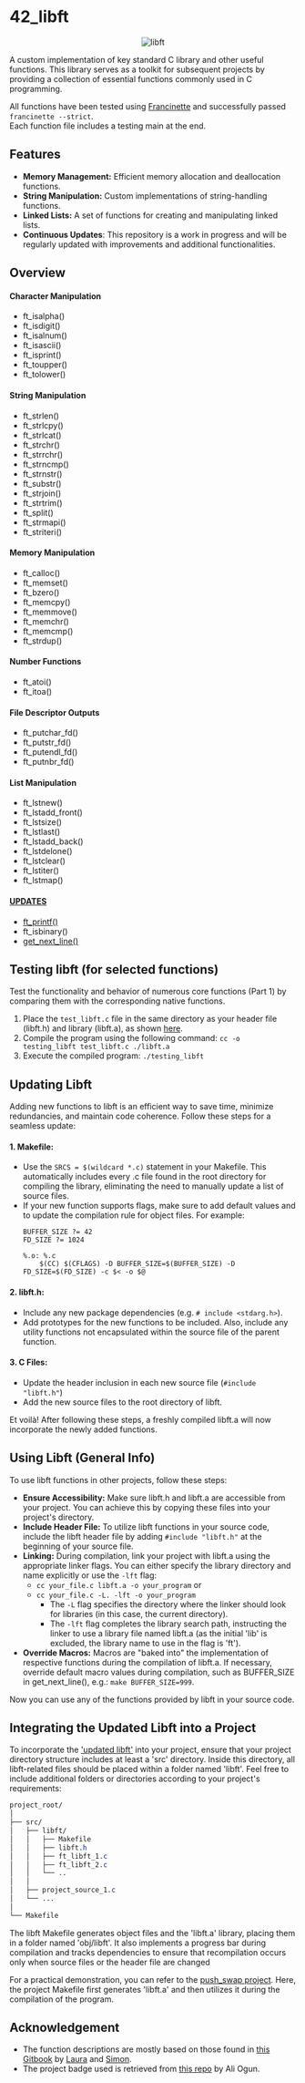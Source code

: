 # 42_libft
<p align="center">
    <img src="https://github.com/alx-sch/42_libft/assets/134595144/bce87494-3c97-4028-ab66-83a48190603d" alt="libft" />
</p>

A custom implementation of key standard C library and other useful functions. This library serves as a toolkit for subsequent projects by providing a collection of essential functions commonly used in C programming.

All functions have been tested using [Francinette](https://github.com/xicodomingues/francinette) and successfully passed `francinette --strict`.  
Each function file includes a testing main at the end.

## Features

- **Memory Management:** Efficient memory allocation and deallocation functions.
- **String Manipulation:** Custom implementations of string-handling functions.
- **Linked Lists:** A set of functions for creating and manipulating linked lists.
- **Continuous Updates**: This repository is a work in progress and will be regularly updated with improvements and additional functionalities.

## Overview

#### **Character Manipulation**
- ft_isalpha()
- ft_isdigit()
- ft_isalnum()
- ft_isascii()
- ft_isprint()
- ft_toupper()
- ft_tolower()

#### **String Manipulation**
- ft_strlen()
- ft_strlcpy()
- ft_strlcat()
- ft_strchr()
- ft_strrchr()
- ft_strncmp()
- ft_strnstr()
- ft_substr()
- ft_strjoin()
- ft_strtrim()
- ft_split()
- ft_strmapi()
- ft_striteri()
  
#### **Memory Manipulation**
- ft_calloc()
- ft_memset()
- ft_bzero()
- ft_memcpy()
- ft_memmove()
- ft_memchr()
- ft_memcmp()
- ft_strdup()
  
#### **Number Functions**
- ft_atoi()
- ft_itoa()

#### **File Descriptor Outputs**
- ft_putchar_fd()
- ft_putstr_fd()
- ft_putendl_fd()
- ft_putnbr_fd()

#### **List Manipulation**
- ft_lstnew()
- ft_lstadd_front()
- ft_lstsize()
- ft_lstlast()
- ft_lstadd_back()
- ft_lstdelone()
- ft_lstclear()
- ft_lstiter()
- ft_lstmap()

#### **[UPDATES](https://github.com/alx-sch/42_libft/tree/main/updated_libft)**
- [ft_printf()](https://github.com/alx-sch/42_printf)
- ft_isbinary()
- [get_next_line()](https://github.com/alx-sch/42_get_next_line)

## Testing libft (for selected functions)

Test the functionality and behavior of numerous core functions (Part 1) by comparing them with the corresponding native functions.

1. Place the `test_libft.c` file in the same directory as your header file (libft.h) and library (libft.a), as shown [here](https://github.com/alx-sch/42_libft/tree/main/testing_libft).
2. Compile the program using the following command: `cc -o testing_libft test_libft.c ./libft.a`
3. Execute the compiled program: `./testing_libft`

## Updating Libft
Adding new functions to libft is an efficient way to save time, minimize redundancies, and maintain code coherence. Follow these steps for a seamless update:  

#### **1. Makefile:** 
- Use the `SRCS = $(wildcard *.c)` statement in your Makefile. This automatically includes every .c file found in the root directory for compiling the library, eliminating the need to manually update a list of source files.
- If your new function supports flags, make sure to add default values and to update the compilation rule for object files. For example: 
    ```
    BUFFER_SIZE ?= 42
    FD_SIZE ?= 1024

    %.o: %.c
	    $(CC) $(CFLAGS) -D BUFFER_SIZE=$(BUFFER_SIZE) -D FD_SIZE=$(FD_SIZE) -c $< -o $@
    ```
#### **2. libft.h:** 
- Include any new package dependencies (e.g. `# include <stdarg.h>`).
- Add prototypes for the new functions to be included. Also, include any utility functions not encapsulated within the source file of the parent function.

#### **3. C Files:**  
- Update the header inclusion in each new source file (`#include "libft.h"`)
- Add the new source files to the root directory of libft.

Et voilà! After following these steps, a freshly compiled libft.a will now incorporate the newly added functions.

## Using Libft (General Info)
To use libft functions in other projects, follow these steps:
- **Ensure Accessibility:** Make sure libft.h and libft.a are accessible from your project. You can achieve this by copying these files into your project's directory.
- **Include Header File:** To utilize libft functions in your source code, include the libft header file by adding `#include "libft.h"` at the beginning of your source file.
- **Linking:** During compilation, link your project with libft.a using the appropriate linker flags. You can either specify the library directory and name explicitly or use the `-lft` flag:
	- `cc your_file.c libft.a -o your_program` or
	- `cc your_file.c -L. -lft -o your_program`
		- The `-L` flag specifies the directory where the linker should look for libraries (in this case, the current directory).  
   		- The `-lft` flag completes the library search path, instructing the linker to use a library file named libft.a (as the initial 'lib' is excluded, the library name to use in the flag is 'ft').
- **Override Macros:** Macros are "baked into" the implementation of respective functions during the compilation of libft.a. If necessary, override default macro values during compilation, such as BUFFER_SIZE in get_next_line(), e.g.: `make BUFFER_SIZE=999`.

Now you can use any of the functions provided by libft in your source code.

## Integrating the Updated Libft into a Project
To incorporate the ['updated libft'](https://github.com/alx-sch/42_libft/tree/main/updated_libft) into your project, ensure that your project directory structure includes at least a 'src' directory. Inside this directory, all libft-related files should be placed within a folder named 'libft'. Feel free to include additional folders or directories according to your project's requirements:
```css
project_root/
│
├── src/
│   ├── libft/
│   │   ├── Makefile
│   │   ├── libft.h
│   │   ├── ft_libft_1.c
│   │   ├── ft_libft_2.c
│   │	└── ..
│   │
│   ├── project_source_1.c
│   └── ...
│ 
└── Makefile
```
The libft Makefile generates object files and the 'libft.a' library, placing them in a folder named 'obj/libft'. It also implements a progress bar during compilation and tracks dependencies to ensure that recompilation occurs only when source files or the header file are changed

For a practical demonstration, you can refer to the [push_swap project](https://github.com/alx-sch/42_push_swap). 
 Here, the project Makefile first generates 'libft.a' and then utilizes it during the compilation of the program.



## Acknowledgement
- The function descriptions are mostly based on those found in [this Gitbook](https://42-cursus.gitbook.io/guide/rank-00/libft) by [Laura](https://github.com/TheBrisly) and [Simon](https://github.com/Laendrun).
- The project badge used is retrieved from [this repo](https://github.com/ayogun/42-project-badges) by Ali Ogun.
